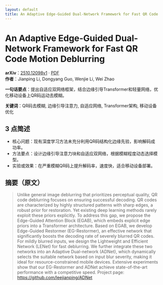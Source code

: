 ```yaml
---
layout: default
title: An Adaptive Edge-Guided Dual-Network Framework for Fast QR Code Motion Deblurring
---
```


# An Adaptive Edge-Guided Dual-Network Framework for Fast QR Code Motion Deblurring
**arXiv**：[2510.12098v1](https://arxiv.org/abs/2510.12098) · [PDF](https://arxiv.org/pdf/2510.12098.pdf)  
**作者**：Jianping Li, Dongyang Guo, Wenjie Li, Wei Zhao  

**一句话要点**：提出自适应双网络框架，结合边缘引导Transformer和轻量网络，优化移动设备上QR码运动去模糊。

**关键词**：QR码去模糊, 边缘引导注意力, 自适应网络, Transformer架构, 移动设备优化

## 3 点简述
- 核心问题：现有深度学习方法未充分利用QR码结构化边缘先验，影响解码成功率。
- 方法要点：设计边缘引导注意力块和自适应双网络，根据模糊程度动态选择模型。
- 实验或效果：在严重模糊QR码上提升解码率，速度快，适合移动设备部署。

## 摘要（原文）

> Unlike general image deblurring that prioritizes perceptual quality, QR code
> deblurring focuses on ensuring successful decoding. QR codes are characterized
> by highly structured patterns with sharp edges, a robust prior for restoration.
> Yet existing deep learning methods rarely exploit these priors explicitly. To
> address this gap, we propose the Edge-Guided Attention Block (EGAB), which
> embeds explicit edge priors into a Transformer architecture. Based on EGAB, we
> develop Edge-Guided Restormer (EG-Restormer), an effective network that
> significantly boosts the decoding rate of severely blurred QR codes. For mildly
> blurred inputs, we design the Lightweight and Efficient Network (LENet) for
> fast deblurring. We further integrate these two networks into an Adaptive
> Dual-network (ADNet), which dynamically selects the suitable network based on
> input blur severity, making it ideal for resource-constrained mobile devices.
> Extensive experiments show that our EG-Restormer and ADNet achieve
> state-of-the-art performance with a competitive speed. Project page:
> https://github.com/leejianping/ADNet

